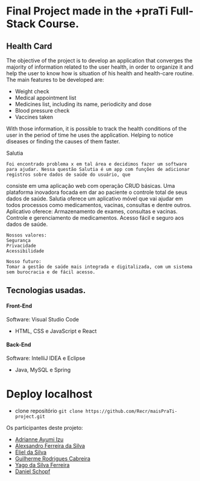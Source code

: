 # Final Project made in the +praTi Full-Stack Course.

## Health Card
The objective of the project is to develop an application that converges the majority of information related to the user health, in order to organize it and help the user to know how is situation of his health and health-care routine. The main features to be developed are:
- Weight check
- Medical appointment list
- Medicines list, including its name, periodicity and dose
- Blood pressure check
- Vaccines taken

With those information, it is possible to track the health conditions of the user in the period of time he uses the application. Helping to notice diseases or finding the causes of them faster.


Salutia 
	
	Foi encontrado problema x em tal área e decidimos fazer um software para ajudar. Nessa questão Salutia é um app com funções de adicionar registros sobre dados de saúde do usuário, que 
consiste em uma aplicação web com operação CRUD básicas.
	Uma plataforma inovadora focada em dar ao paciente o controle total de seus dados de saúde.
	Salutia oferece um aplicativo móvel que vai ajudar em todos processos como medicamentos, vacinas, consultas e dentre outros.
	Aplicativo oferece:
	Armazenamento de exames, consultas e vacinas.
	Controle e gerenciamento de medicamentos.
	Acesso fácil e seguro aos dados de saúde.

    Nossos valores:
	Segurança
	Privacidade
	Acessibilidade

	Nosso futuro:
	Tomar a gestão de saúde mais integrada e digitalizada, com um sistema sem burocracia e de fácil acesso.
## Tecnologias usadas.
#### Front-End
Software: Visual Studio Code
- HTML, CSS e JavaScript e React

#### Back-End
Software: IntelliJ IDEA e Eclipse
- Java, MySQL e Spring
# Deploy localhost
- clone repositório
```git clone https://github.com/Recr/maisPraTi-project.git```

Os participantes deste projeto:
- [Adrianne Ayumi Izu](https://github.com/ayuizu)
- [Alexsandro Ferreira da Silva](https://github.com/alexfsxy) 
- [Eliel da Silva](https://github.com/Recr)
- [Guilherme Rodrigues Cabreira](https://github.com/GuilhermeRCabreira)
- [Yago da Silva Ferreira](https://github.com/YagoFerreira00)
- [Daniel Schopf](https://github.com/DanielSchopf)
